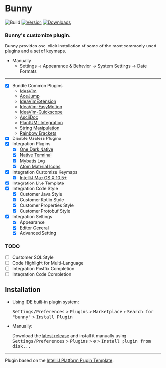 # Bunny

![Build](https://github.com/implicated/bunny/workflows/Build/badge.svg)
[![Version](https://img.shields.io/jetbrains/plugin/v/PLUGIN_ID.svg)](https://plugins.jetbrains.com/plugin/PLUGIN_ID)
[![Downloads](https://img.shields.io/jetbrains/plugin/d/PLUGIN_ID.svg)](https://plugins.jetbrains.com/plugin/PLUGIN_ID)


<!-- Plugin description -->

### Bunny's customize plugin.

Bunny provides one-click installation of some of the most commonly used plugins and a set of keymaps.

- Manually
    - Settings -> Appearance & Behavior -> System Settings -> Date Formats

---

- [x] Bundle Common Plugins
    - [IdeaVim](https://plugins.jetbrains.com/plugin/164-ideavim)
    - [AceJump](https://plugins.jetbrains.com/plugin/7086-acejump)
    - [IdeaVimExtension](https://plugins.jetbrains.com/plugin/9615-ideavimextension)
    - [IdeaVim-EasyMotion](https://plugins.jetbrains.com/plugin/13360-ideavim-easymotion)
    - [IdeaVim-Quickscope](https://plugins.jetbrains.com/plugin/19417-ideavim-quickscope)
    - [AsciiDoc](https://plugins.jetbrains.com/plugin/7391-asciidoc)
    - [PlantUML Integration](https://plugins.jetbrains.com/plugin/7017-plantuml-integration)
    - [String Manipulation](https://plugins.jetbrains.com/plugin/2162-string-manipulation)
    - [Rainbow Brackets](https://plugins.jetbrains.com/plugin/10080-rainbow-brackets)
- [x] Disable Useless Plugins
- [x] Integration Plugins
    - [x] [One Dark Native](https://plugins.jetbrains.com/plugin/12131-one-dark-native])
    - [x] [Native Terminal](https://plugins.jetbrains.com/plugin/9966-native-terminal)
    - [x] Mybatis Log
    - [x] [Atom Material Icons](https://plugins.jetbrains.com/plugin/10044-atom-material-icons)
- [x] Integration Customize Keymaps
    - [x] [IntelliJ Mac OS X 10.5+](https://github.com/JetBrains/intellij-community/blob/master/platform/platform-resources/src/keymaps/Mac%20OS%20X%2010.5%2B.xml)
- [x] Integration Live Template
- [x] Integration Code Style
  - [x] Customer Java Style
  - [x] Customer Kotlin Style
  - [x] Customer Properties Style
  - [x] Customer Protobuf Style
- [x] Integration Settings
  - [x] Appearance
  - [x] Editor General
  - [x] Advanced Setting

### TODO

- [ ] Customer SQL Style
- [ ] Code Highlight for Multi-Language
- [ ] Integration Postfix Completion
- [ ] Integration Code Completion

<!-- Plugin description end -->

## Installation

- Using IDE built-in plugin system:

  <kbd>Settings/Preferences</kbd> > <kbd>Plugins</kbd> > <kbd>Marketplace</kbd> > <kbd>Search for "bunny"</kbd> >
  <kbd>Install Plugin</kbd>

- Manually:

  Download the [latest release](https://github.com/implicated/bunny/releases/latest) and install it manually using
  <kbd>Settings/Preferences</kbd> > <kbd>Plugins</kbd> > <kbd>⚙️</kbd> > <kbd>Install plugin from disk...</kbd>

---
Plugin based on the [IntelliJ Platform Plugin Template][template].

[template]: https://github.com/JetBrains/intellij-platform-plugin-template

[docs:plugin-description]: https://plugins.jetbrains.com/docs/intellij/plugin-user-experience.html#plugin-description-and-presentation